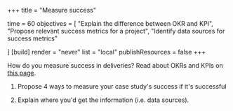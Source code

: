 +++
title = "Measure success"

time = 60
objectives = [
    "Explain the difference between OKR and KPI",
    "Propose relevant success metrics for a project",
    "Identify data sources for success metrics"

]
[build]
  render = "never"
  list = "local"
  publishResources = false
+++

How do you measure success in deliveries? Read about OKRs and KPIs on [this page](https://agilemania.com/difference-between-okr-vs-kpi#:~:text=OKRs%20involve%20setting%20new%20objectives,collaborate%20on%20defining%20relevant%20KPIs.). 
 
1. Propose 4 ways to measure your case study's success if it's successful 
 
2. Explain where you'd get the information (i.e. data sources). 